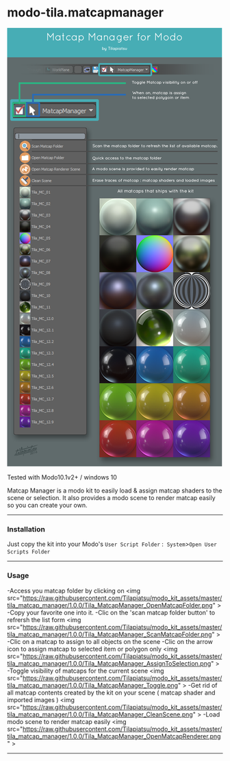 # modo-tila.matcapmanager
<img class="aligncenter" src="https://raw.githubusercontent.com/Tilapiatsu/modo_kit_assets/master/tila_matcap_manager/1.0.0/Tila_MatcapManager_overview.png" />

Tested with Modo10.1v2+ / windows 10

Matcap Manager is a modo kit to easily load &amp; assign matcap shaders to the scene or selection. It also provides a modo scene to render matcap easily so you can create your own.

***

### Installation

Just copy the kit into your Modo's `User Script Folder` :  `System`&gt;`Open User Scripts Folder`

***

### Usage

-Access you matcap folder by clicking on <img src="https://raw.githubusercontent.com/Tilapiatsu/modo_kit_assets/master/tila_matcap_manager/1.0.0/Tila_MatcapManager_OpenMatcapFolder.png" \>
-Copy your favorite one into it.
-Clic on the 'scan matcap folder button' to refrersh the list form <img src="https://raw.githubusercontent.com/Tilapiatsu/modo_kit_assets/master/tila_matcap_manager/1.0.0/Tila_MatcapManager_ScanMatcapFolder.png" \>
-Clic on a matcap to assign to all objects on the scene
-Clic on the arrow icon to assign matcap to selected item or polygon only <img src="https://raw.githubusercontent.com/Tilapiatsu/modo_kit_assets/master/tila_matcap_manager/1.0.0/Tila_MatcapManager_AssignToSelection.png" \>
-Toggle visibility of matcaps for the current scene <img src="https://raw.githubusercontent.com/Tilapiatsu/modo_kit_assets/master/tila_matcap_manager/1.0.0/Tila_MatcapManager_Toggle.png" \>
-Get rid of all matcap contents created by the kit on your scene ( matcap shader and imported images ) <img src="https://raw.githubusercontent.com/Tilapiatsu/modo_kit_assets/master/tila_matcap_manager/1.0.0/Tila_MatcapManager_CleanScene.png" \>
-Load modo scene to render matcap easily <img src="https://raw.githubusercontent.com/Tilapiatsu/modo_kit_assets/master/tila_matcap_manager/1.0.0/Tila_MatcapManager_OpenMatcapRenderer.png" \>

***
